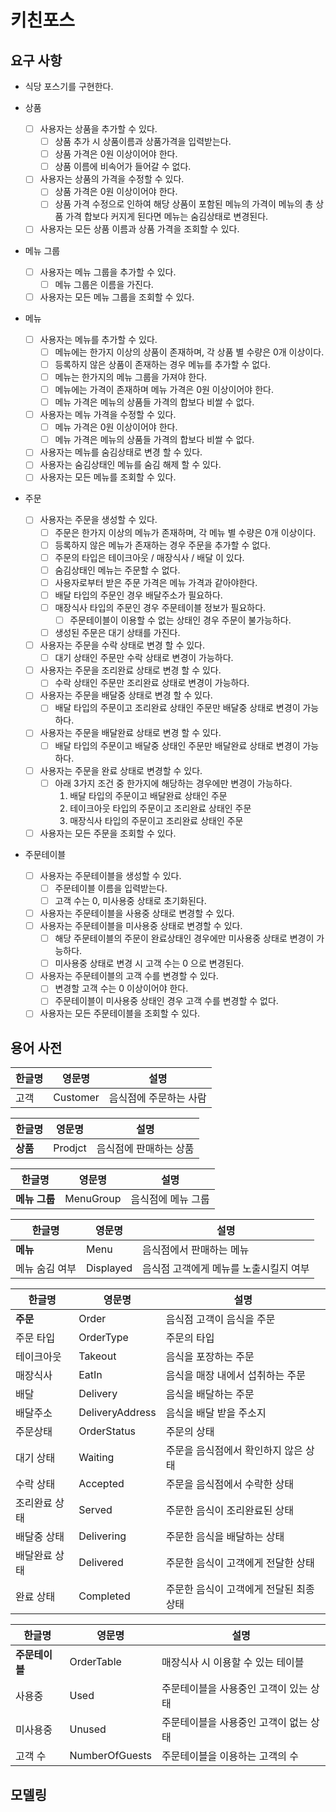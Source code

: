 # 키친포스

## 요구 사항

- 식당 포스기를 구현한다.

- 상품
  - [ ] 사용자는 상품을 추가할 수 있다.
    - [ ] 상품 추가 시 상품이름과 상품가격을 입력받는다.
    - [ ] 상품 가격은 0원 이상이어야 한다.
    - [ ] 상품 이름에 비속어가 들어갈 수 없다.
  - [ ] 사용자는 상품의 가격을 수정할 수 있다.
    - [ ] 상품 가격은 0원 이상이어야 한다.
    - [ ] 상품 가격 수정으로 인하여 해당 상품이 포함된 메뉴의 가격이 메뉴의 총 상품 가격 합보다 커지게 된다면 메뉴는 숨김상태로 변경된다. 
  - [ ] 사용자는 모든 상품 이름과 상품 가격을 조회할 수 있다.

- 메뉴 그룹
  - [ ] 사용자는 메뉴 그룹을 추가할 수 있다.
    - [ ] 메뉴 그룹은 이름을 가진다.
  - [ ] 사용자는 모든 메뉴 그룹을 조회할 수 있다.

- 메뉴
  - [ ] 사용자는 메뉴를 추가할 수 있다.
    - [ ] 메뉴에는 한가지 이상의 상품이 존재하며, 각 상품 별 수량은 0개 이상이다.
    - [ ] 등록하지 않은 상품이 존재하는 경우 메뉴를 추가할 수 없다.
    - [ ] 메뉴는 한가지의 메뉴 그룹을 가져야 한다.
    - [ ] 메뉴에는 가격이 존재하며 메뉴 가격은 0원 이상이어야 한다.
    - [ ] 메뉴 가격은 메뉴의 상품들 가격의 합보다 비쌀 수 없다.
  - [ ] 사용자는 메뉴 가격을 수정할 수 있다.
    - [ ] 메뉴 가격은 0원 이상이어야 한다.
    - [ ] 메뉴 가격은 메뉴의 상품들 가격의 합보다 비쌀 수 없다.
  - [ ] 사용자는 메뉴를 숨김상태로 변경 할 수 있다.
  - [ ] 사용자는 숨김상태인 메뉴를 숨김 해제 할 수 있다.
  - [ ] 사용자는 모든 메뉴를 조회할 수 있다.

- 주문
  - [ ] 사용자는 주문을 생성할 수 있다.
    - [ ] 주문은 한가지 이상의 메뉴가 존재하며, 각 메뉴 별 수량은 0개 이상이다.
    - [ ] 등록하지 않은 메뉴가 존재하는 경우 주문을 추가할 수 없다.
    - [ ] 주문의 타입은 테이크아웃 / 매장식사 / 배달 이 있다.
    - [ ] 숨김상태인 메뉴는 주문할 수 없다.
    - [ ] 사용자로부터 받은 주문 가격은 메뉴 가격과 같아야한다.
    - [ ] 배달 타입의 주문인 경우 배달주소가 필요하다.
    - [ ] 매장식사 타입의 주문인 경우 주문테이블 정보가 필요하다.
      - [ ] 주문테이블이 이용할 수 없는 상태인 경우 주문이 불가능하다.
    - [ ] 생성된 주문은 대기 상태를 가진다.
  - [ ] 사용자는 주문을 수락 상태로 변경 할 수 있다.
    - [ ] 대기 상태인 주문만 수락 상태로 변경이 가능하다.
  - [ ] 사용자는 주문을 조리완료 상태로 변경 할 수 있다.
    - [ ] 수락 상태인 주문만 조리완료 상태로 변경이 가능하다.
  - [ ] 사용자는 주문을 배달중 상태로 변경 할 수 있다.
    - [ ] 배달 타입의 주문이고 조리완료 상태인 주문만 배달중 상태로 변경이 가능하다.
  - [ ] 사용자는 주문을 배달완료 상태로 변경 할 수 있다.
    - [ ] 배달 타입의 주문이고 배달중 상태인 주문만 배달완료 상태로 변경이 가능하다.
  - [ ] 사용자는 주문을 완료 상태로 변경할 수 있다.
    - [ ] 아래 3가지 조건 중 한가지에 해당하는 경우에만 변경이 가능하다.
      1. 배달 타입의 주문이고 배달완료 상태인 주문
      2. 테이크아웃 타입의 주문이고 조리완료 상태인 주문
      3. 매장식사 타입의 주문이고 조리완료 상태인 주문
  - [ ] 사용자는 모든 주문을 조회할 수 있다.

- 주문테이블
  - [ ] 사용자는 주문테이블을 생성할 수 있다.
    - [ ] 주문테이블 이름을 입력받는다.
    - [ ] 고객 수는 0, 미사용중 상태로 초기화된다.
  - [ ] 사용자는 주문테이블을 사용중 상태로 변경할 수 있다.
  - [ ] 사용자는 주문테이블을 미사용중 상태로 변경할 수 있다.
    - [ ] 해당 주문테이블의 주문이 완료상태인 경우에만 미사용중 상태로 변경이 가능하다.
    - [ ] 미사용중 상태로 변경 시 고객 수는 0 으로 변경된다.
  - [ ] 사용자는 주문테이블의 고객 수를 변경할 수 있다.
    - [ ] 변경할 고객 수는 0 이상이어야 한다.
    - [ ] 주문테이블이 미사용중 상태인 경우 고객 수를 변경할 수 없다. 
  - [ ] 사용자는 모든 주문테이블을 조회할 수 있다.

## 용어 사전

| 한글명 | 영문명 | 설명 |
| --- | --- | --- |
| 고객 | Customer | 음식점에 주문하는 사람 |

| 한글명 | 영문명 | 설명 |
| --- | --- | --- |
| **상품** | Prodjct | 음식점에 판매하는 상품 |

| 한글명 | 영문명 | 설명 |
| --- | --- | --- |
| **메뉴 그룹** | MenuGroup | 음식점에 메뉴 그룹 |

| 한글명 | 영문명 | 설명 |
| --- | --- | --- |
| **메뉴** | Menu | 음식점에서 판매하는 메뉴 |
| 메뉴 숨김 여부 | Displayed | 음식점 고객에게 메뉴를 노출시킬지 여부 |

| 한글명 | 영문명 | 설명 |
| --- | --- | --- |
| **주문** | Order | 음식점 고객이 음식을 주문 |
| 주문 타입 | OrderType | 주문의 타입  |
| 테이크아웃 | Takeout | 음식을 포장하는 주문 |
| 매장식사 | EatIn | 음식을 매장 내에서 섭취하는 주문 |
| 배달 | Delivery | 음식을 배달하는 주문 |
| 배달주소 | DeliveryAddress | 음식을 배달 받을 주소지 |
| 주문상태 | OrderStatus | 주문의 상태 |
| 대기 상태 | Waiting | 주문을 음식점에서 확인하지 않은 상태 |
| 수락 상태 | Accepted | 주문을 음식점에서 수락한 상태 |
| 조리완료 상태 | Served | 주문한 음식이 조리완료된 상태 |
| 배달중 상태 | Delivering | 주문한 음식을 배달하는 상태 |
| 배달완료 상태 | Delivered | 주문한 음식이 고객에게 전달한 상태 |
| 완료 상태 | Completed | 주문한 음식이 고객에게 전달된 최종 상태 |

| 한글명 | 영문명 | 설명 |
| --- | --- | --- |
| **주문테이블** | OrderTable | 매장식사 시 이용할 수 있는 테이블 |
| 사용중 | Used | 주문테이블을 사용중인 고객이 있는 상태 |
| 미사용중 | Unused | 주문테이블을 사용중인 고객이 없는 상태 |
| 고객 수 | NumberOfGuests | 주문테이블을 이용하는 고객의 수 |

## 모델링
